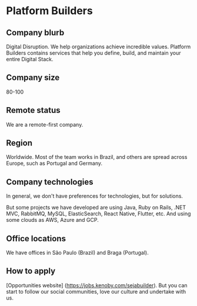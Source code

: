 # Platform Builders

## Company blurb

Digital Disruption. We help organizations achieve incredible values. Platform Builders contains services that help you define, build, and maintain your entire Digital Stack.

## Company size

80-100

## Remote status

We are a remote-first company.

## Region

Worldwide. Most of the team works in Brazil, and others are spread across Europe, such as Portugal and Germany.

## Company technologies

In general, we don't have preferences for technologies, but for solutions.

But some projects we have developed are using Java, Ruby on Rails, .NET MVC, RabbitMQ, MySQL, ElasticSearch, React Native, Flutter, etc.
And using some clouds as AWS, Azure and GCP.

## Office locations

We have offices in São Paulo (Brazil) and Braga (Portugal).

## How to apply

[Opportunities website] (https://jobs.kenoby.com/sejabuilder). But you can start to follow our social communities, love our culture and undertake with us.